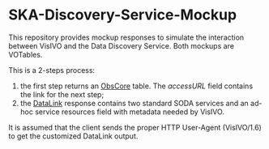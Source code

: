 # SKA-Discovery-Service-Mockup

This repository provides mockup responses to simulate the interaction between VisIVO and the Data Discovery Service. Both mockups are VOTables.

This is a 2-steps process:

1. the first step returns an [ObsCore](ObsCore) table. The *accessURL* field contains the link for the next step;
1. the [DataLink](DataLink) response contains two standard SODA services and an ad-hoc service resources field with metadata needed by VisIVO.

It is assumed that the client sends the proper HTTP User-Agent (VisIVO/1.6) to get the customized DataLink output.
